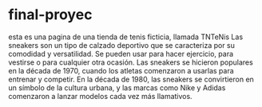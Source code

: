 # final-proyec
esta es una pagina de una tienda de tenis ficticia, llamada TNTeNis
Las sneakers son un tipo de calzado deportivo que se caracteriza por su comodidad y versatilidad. Se pueden usar para hacer ejercicio, para vestirse o para cualquier otra ocasión.
Las sneakers se hicieron populares en la década de 1970, cuando los atletas comenzaron a usarlas para entrenar y competir. En la década de 1980, las sneakers se convirtieron en un 
símbolo de la cultura urbana, y las marcas como Nike y Adidas comenzaron a lanzar modelos cada vez más llamativos.
